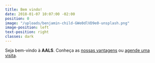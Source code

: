 ```yaml
---
title: Bem vindo!
date: 2018-01-07 10:07:00 -02:00
position: 0
image: "/uploads/benjamin-child-GWe0dlVD9e0-unsplash.png"
image-position: left
text-position: right
classes: dark
---
```


Seja bem-vindo à **AALS**. Conheça as
<a href="{{ site.baseurl }}/vantagens" data-text="nowrap">nossas vantagens</a> ou
<a href="#contato" data-text="nowrap">agende uma visita</a>.